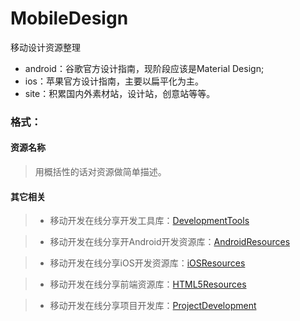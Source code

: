 # MobileDesign
移动设计资源整理
* android：谷歌官方设计指南，现阶段应该是Material Design;
* ios：苹果官方设计指南，主要以扁平化为主。
* site：积累国内外素材站，设计站，创意站等等。

### 格式：
#### 资源名称
> 用概括性的话对资源做简单描述。

#### 其它相关

> * 移动开发在线分享开发工具库：[DevelopmentTools](https://github.com/MobDevGroup/DevelopmentTools)

> * 移动开发在线分享开Android开发资源库：[AndroidResources](https://github.com/MobDevGroup/AndroidResources)

> * 移动开发在线分享iOS开发资源库：[iOSResources](https://github.com/MobDevGroup/iOSResources)

> * 移动开发在线分享前端资源库：[HTML5Resources](https://github.com/MobDevGroup/HTML5Resources)

> * 移动开发在线分享项目开发库：[ProjectDevelopment](https://github.com/MobDevGroup/ProjectDevelopment)
